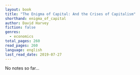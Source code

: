 ```yaml
---
layout: book
title: "The Enigma of Capital: And the Crises of Capitalism"
shorthand: enigma_of_capital
author: David Harvey
fiction: false
genres:
  - economics
total_pages: 260
read_pages: 260
language: english
last_read_date: 2019-07-27
---
```

No notes so far...
